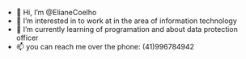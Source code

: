 - 👋 Hi, I’m @ElianeCoelho
- 👀 I’m interested in to work at in the area of information technology
- 🌱 I’m currently learning of programation and about data protection officer
- 📫 you can reach me over the phone: (41)996784942

<!---
ElianeCoelho/ElianeCoelho is a ✨ special ✨ repository because its `README.md` (this file) appears on your GitHub profile.
You can click the Preview link to take a look at your changes.
--->
